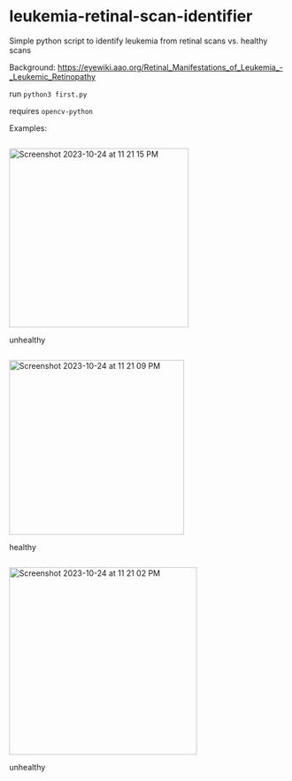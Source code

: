# leukemia-retinal-scan-identifier
Simple python script to identify leukemia from retinal scans vs. healthy scans

Background: https://eyewiki.aao.org/Retinal_Manifestations_of_Leukemia_-_Leukemic_Retinopathy

run `python3 first.py`

requires `opencv-python`

Examples:
```

```
<img width="324" alt="Screenshot 2023-10-24 at 11 21 15 PM" src="https://github.com/james-see/leukemia-retinal-scan-identifier/assets/616585/b513c7dc-744b-41a1-b699-6ea9fdace252">

unhealthy

```

```
<img width="316" alt="Screenshot 2023-10-24 at 11 21 09 PM" src="https://github.com/james-see/leukemia-retinal-scan-identifier/assets/616585/08e414b9-2497-4e8f-8c69-97235a3d0dd1">

healthy

```

```
<img width="339" alt="Screenshot 2023-10-24 at 11 21 02 PM" src="https://github.com/james-see/leukemia-retinal-scan-identifier/assets/616585/57c212c8-9e72-488f-b872-7f9a7105b588">

unhealthy
